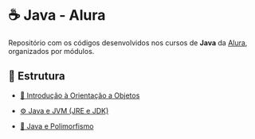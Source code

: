 # ☕ Java - Alura

Repositório com os códigos desenvolvidos nos cursos de **Java** da [Alura](https://www.alura.com.br/), organizados por módulos.

## 📂 Estrutura

- [📘 Introdução à Orientação a Objetos](https://github.com/nicolascaseiro/Java-Alura/tree/main/Introdu%C3%A7%C3%A3o-Orienta%C3%A7%C3%A3o-Objetos)

- [⚙️ Java e JVM (JRE e JDK)](https://github.com/nicolascaseiro/Java-Alura/tree/main/Java-Jre)

- [🔁 Java e Polimorfismo](https://github.com/nicolascaseiro/Java-Alura/tree/main/Java-Polimorfismo)
